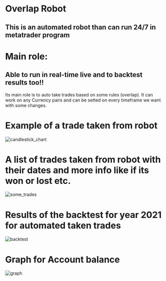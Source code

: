 # Overlap Robot

## This is an automated robot than can run 24/7 in metatrader program
# Main role:
## Able to run in real-time live and to backtest results too!!

Its main role is to auto take trades based on some rules (overlap).
It can work on any Currency pairs and can be setted on every timeframe we want with some changes.
# Example of a trade taken from robot
![candlestick_chart](https://user-images.githubusercontent.com/37002036/152229941-46cbca93-e476-4a7f-a143-3f17d6a0ad76.png)

# A list of trades taken from robot with their dates and more info like if its won or lost etc.
![some_trades](https://user-images.githubusercontent.com/37002036/152230494-904c3f69-f72d-473f-91dd-2834964edfff.png)

# Results of the backtest for year 2021 for automated taken trades
![backtest](https://user-images.githubusercontent.com/37002036/152230660-f3546cb3-0dab-4dc1-9eb5-10df4e642ab2.png)

# Graph for Account balance
![graph](https://user-images.githubusercontent.com/37002036/152230832-8307fdcb-a996-44ff-9ea0-22a740353339.png)

